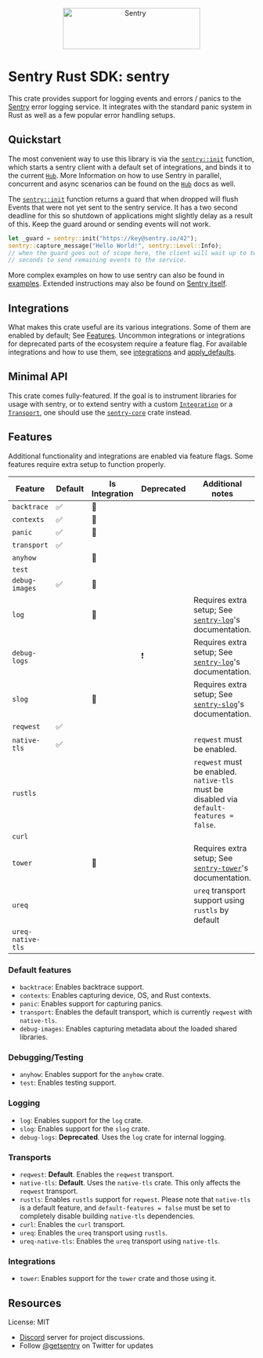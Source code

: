 <p align="center">
  <a href="https://sentry.io/?utm_source=github&utm_medium=logo" target="_blank">
    <img src="https://sentry-brand.storage.googleapis.com/sentry-wordmark-dark-280x84.png" alt="Sentry" width="280" height="84">
  </a>
</p>

# Sentry Rust SDK: sentry

This crate provides support for logging events and errors / panics to the
[Sentry] error logging service. It integrates with the standard panic
system in Rust as well as a few popular error handling setups.

[Sentry]: https://sentry.io/

## Quickstart

The most convenient way to use this library is via the [`sentry::init`] function,
which starts a sentry client with a default set of integrations, and binds
it to the current [`Hub`]. More Information on how to use Sentry in parallel,
concurrent and async scenarios can be found on the [`Hub`] docs as well.

The [`sentry::init`] function returns a guard that when dropped will flush Events that were not
yet sent to the sentry service. It has a two second deadline for this so shutdown of
applications might slightly delay as a result of this. Keep the guard around or sending events
will not work.

```rust
let _guard = sentry::init("https://key@sentry.io/42");
sentry::capture_message("Hello World!", sentry::Level::Info);
// when the guard goes out of scope here, the client will wait up to two
// seconds to send remaining events to the service.
```

More complex examples on how to use sentry can also be found in [examples]. Extended instructions
may also be found on [Sentry itself].

[`sentry::init`]: https://docs.rs/sentry/0.37.0/sentry/fn.init.html
[`Hub`]: https://docs.rs/sentry/0.37.0/sentry/struct.Hub.html
[examples]: https://github.com/getsentry/sentry-rust/tree/master/sentry/examples
[Sentry itself]: https://docs.sentry.io/platforms/rust

## Integrations

What makes this crate useful are its various integrations. Some of them are enabled by
default; See [Features]. Uncommon integrations or integrations for deprecated parts of
the ecosystem require a feature flag. For available integrations and how to use them, see
[integrations] and [apply_defaults].

[Features]: #features
[integrations]: https://docs.rs/sentry/0.37.0/sentry/integrations/index.html
[apply_defaults]: https://docs.rs/sentry/0.37.0/sentry/fn.apply_defaults.html

## Minimal API

This crate comes fully-featured. If the goal is to instrument libraries for usage
with sentry, or to extend sentry with a custom [`Integration`] or a [`Transport`],
one should use the [`sentry-core`] crate instead.

[`Integration`]: https://docs.rs/sentry/0.37.0/sentry/trait.Integration.html
[`Transport`]: https://docs.rs/sentry/0.37.0/sentry/trait.Transport.html
[`sentry-core`]: https://crates.io/crates/sentry-core

## Features

Additional functionality and integrations are enabled via feature flags. Some features require
extra setup to function properly.

| Feature           | Default | Is Integration | Deprecated | Additional notes                                                                         |
| --------------    | ------- | -------------- | ---------- | ---------------------------------------------------------------------------------------- |
| `backtrace`       | ✅      | 🔌             |            |                                                                                          |
| `contexts`        | ✅      | 🔌             |            |                                                                                          |
| `panic`           | ✅      | 🔌             |            |                                                                                          |
| `transport`       | ✅      |                |            |                                                                                          |
| `anyhow`          |         | 🔌             |            |                                                                                          |
| `test`            |         |                |            |                                                                                          |
| `debug-images`    | ✅      | 🔌             |            |                                                                                          |
| `log`             |         | 🔌             |            | Requires extra setup; See [`sentry-log`]'s documentation.                                |
| `debug-logs`      |         |                | ❗         | Requires extra setup; See [`sentry-log`]'s documentation.                                |
| `slog`            |         | 🔌             |            | Requires extra setup; See [`sentry-slog`]'s documentation.                               |
| `reqwest`         | ✅      |                |            |                                                                                          |
| `native-tls`      | ✅      |                |            | `reqwest` must be enabled.                                                               |
| `rustls`          |         |                |            | `reqwest` must be enabled. `native-tls` must be disabled via `default-features = false`. |
| `curl`            |         |                |            |                                                                                          |
| `tower`           |         | 🔌             |            | Requires extra setup; See [`sentry-tower`]'s documentation.                              |
| `ureq`            |         |                |            | `ureq` transport support using `rustls` by default                                       |
| `ureq-native-tls` |         |                |            |                                                                                          |

[`sentry-log`]: https://crates.io/crates/sentry-log
[`sentry-slog`]: https://crates.io/crates/sentry-slog
[`sentry-tower`]: https://crates.io/crates/sentry-tower

### Default features
- `backtrace`: Enables backtrace support.
- `contexts`: Enables capturing device, OS, and Rust contexts.
- `panic`: Enables support for capturing panics.
- `transport`: Enables the default transport, which is currently `reqwest` with `native-tls`.
- `debug-images`: Enables capturing metadata about the loaded shared libraries.

### Debugging/Testing
- `anyhow`: Enables support for the `anyhow` crate.
- `test`: Enables testing support.

### Logging
- `log`: Enables support for the `log` crate.
- `slog`: Enables support for the `slog` crate.
- `debug-logs`: **Deprecated**. Uses the `log` crate for internal logging.

### Transports
- `reqwest`: **Default**. Enables the `reqwest` transport.
- `native-tls`: **Default**. Uses the `native-tls` crate. This only affects the `reqwest` transport.
- `rustls`: Enables `rustls` support for `reqwest`. Please note that `native-tls` is a default
  feature, and `default-features = false` must be set to completely disable building `native-tls`
  dependencies.
- `curl`: Enables the `curl` transport.
- `ureq`: Enables the `ureq` transport using `rustls`.
- `ureq-native-tls`: Enables the `ureq` transport using `native-tls`.

### Integrations
- `tower`: Enables support for the `tower` crate and those using it.

## Resources

License: MIT

- [Discord](https://discord.gg/ez5KZN7) server for project discussions.
- Follow [@getsentry](https://twitter.com/getsentry) on Twitter for updates
